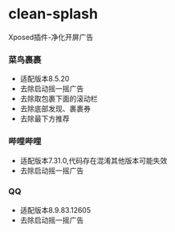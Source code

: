 # clean-splash
Xposed插件-净化开屏广告
### 菜鸟裹裹
- 适配版本8.5.20
- 去除启动摇一摇广告
- 去除取包裹下面的滚动栏
- 去除底部发现、裹裹券
- 去除最下方推荐
### 哔哩哔哩
- 适配版本7.31.0,代码存在混淆其他版本可能失效
- 去除启动摇一摇广告
### QQ
- 适配版本8.9.83.12605
- 去除启动摇一摇广告
